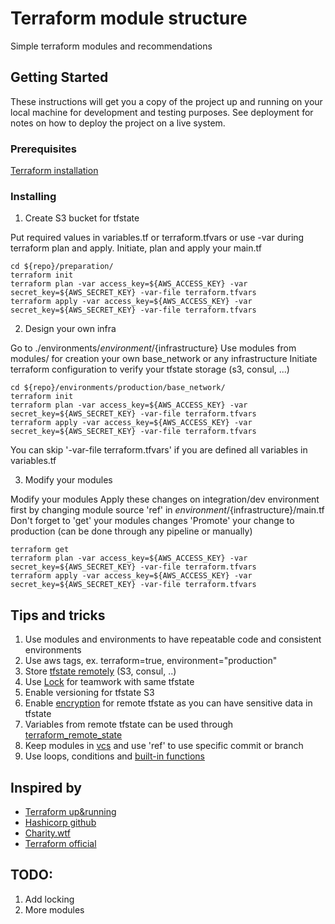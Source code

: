 # Terraform module structure

Simple terraform modules and recommendations

## Getting Started

These instructions will get you a copy of the project up and running on your local machine for development and testing purposes. See deployment for notes on how to deploy the project on a live system.

### Prerequisites

[Terraform installation](https://www.terraform.io/intro/getting-started/install.html)

### Installing

1. Create S3 bucket for tfstate

Put required values in variables.tf or terraform.tfvars or use -var during terraform plan and apply.
Initiate, plan and apply your main.tf
```
cd ${repo}/preparation/
terraform init
terraform plan -var access_key=${AWS_ACCESS_KEY} -var secret_key=${AWS_SECRET_KEY} -var-file terraform.tfvars
terraform apply -var access_key=${AWS_ACCESS_KEY} -var secret_key=${AWS_SECRET_KEY} -var-file terraform.tfvars
```

2. Design your own infra

Go to ./environments/${environment}/${infrastructure}
Use modules from modules/ for creation your own base_network or any infrastructure
Initiate terraform configuration to verify your tfstate storage (s3, consul, ...)
```
cd ${repo}/environments/production/base_network/
terraform init
terraform plan -var access_key=${AWS_ACCESS_KEY} -var secret_key=${AWS_SECRET_KEY} -var-file terraform.tfvars
terraform apply -var access_key=${AWS_ACCESS_KEY} -var secret_key=${AWS_SECRET_KEY} -var-file terraform.tfvars
```

You can skip '-var-file terraform.tfvars' if you are defined all variables in variables.tf

3. Modify your modules

Modify your modules
Apply these changes on integration/dev environment first by changing module source 'ref' in ${environment}/${infrastructure}/main.tf
Don't forget to 'get' your modules changes
'Promote' your change to production (can be done through any pipeline or manually)
```
terraform get
terraform plan -var access_key=${AWS_ACCESS_KEY} -var secret_key=${AWS_SECRET_KEY} -var-file terraform.tfvars
terraform apply -var access_key=${AWS_ACCESS_KEY} -var secret_key=${AWS_SECRET_KEY} -var-file terraform.tfvars
```

## Tips and tricks

1. Use modules and environments to have repeatable code and consistent environments
2. Use aws tags, ex. terraform=true, environment="production"
3. Store [tfstate remotely](https://www.terraform.io/intro/getting-started/remote.html) (S3, consul, ..)
4. Use [Lock](https://www.terraform.io/docs/state/locking.html) for teamwork with same tfstate
5. Enable versioning for tfstate S3
6. Enable [encryption](https://www.terraform.io/docs/state/sensitive-data.html) for remote tfstate as you can have sensitive data in tfstate
7. Variables from remote tfstate can be used through [terraform_remote_state](https://www.terraform.io/docs/providers/terraform/d/remote_state.html)
8. Keep modules in [vcs](https://www.terraform.io/docs/modules/sources.html) and use 'ref' to use specific commit or branch
9. Use loops, conditions and [built-in functions](https://www.terraform.io/docs/configuration/interpolation.html)

## Inspired by

- [Terraform up&running](https://blog.gruntwork.io/a-comprehensive-guide-to-terraform-b3d32832baca)
- [Hashicorp github](https://github.com/hashicorp/best-practices/tree/master/terraform)
- [Charity.wtf](https://charity.wtf/tag/terraform/)
- [Terraform official](https://www.terraform.io/)

## TODO:
1. Add locking
2. More modules
